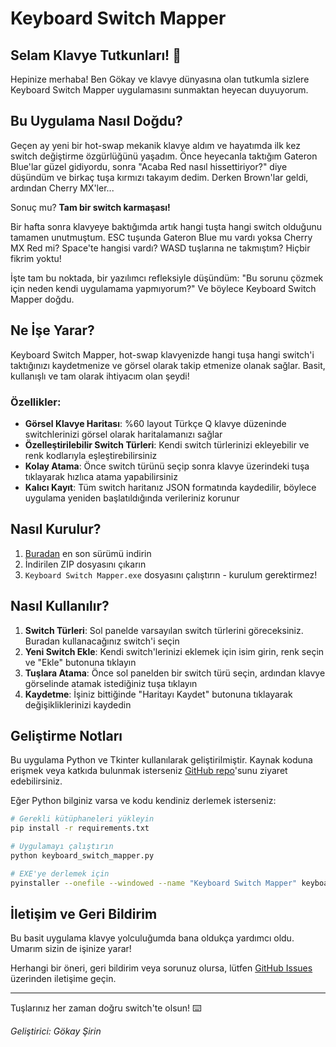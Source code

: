 # Keyboard Switch Mapper

## Selam Klavye Tutkunları! 👋

Hepinize merhaba! Ben Gökay ve klavye dünyasına olan tutkumla sizlere Keyboard Switch Mapper uygulamasını sunmaktan heyecan duyuyorum.

## Bu Uygulama Nasıl Doğdu?

Geçen ay yeni bir hot-swap mekanik klavye aldım ve hayatımda ilk kez switch değiştirme özgürlüğünü yaşadım. Önce heyecanla taktığım Gateron Blue'lar güzel gidiyordu, sonra "Acaba Red nasıl hissettiriyor?" diye düşündüm ve birkaç tuşa kırmızı takayım dedim. Derken Brown'lar geldi, ardından Cherry MX'ler... 

Sonuç mu? **Tam bir switch karmaşası!**

Bir hafta sonra klavyeye baktığımda artık hangi tuşta hangi switch olduğunu tamamen unutmuştum. ESC tuşunda Gateron Blue mu vardı yoksa Cherry MX Red mi? Space'te hangisi vardı? WASD tuşlarına ne takmıştım? Hiçbir fikrim yoktu!

İşte tam bu noktada, bir yazılımcı refleksiyle düşündüm: "Bu sorunu çözmek için neden kendi uygulamama yapmıyorum?" Ve böylece Keyboard Switch Mapper doğdu.

## Ne İşe Yarar?

Keyboard Switch Mapper, hot-swap klavyenizde hangi tuşa hangi switch'i taktığınızı kaydetmenize ve görsel olarak takip etmenize olanak sağlar. Basit, kullanışlı ve tam olarak ihtiyacım olan şeydi!

### Özellikler:

- **Görsel Klavye Haritası**: %60 layout Türkçe Q klavye düzeninde switchlerinizi görsel olarak haritalamanızı sağlar
- **Özelleştirilebilir Switch Türleri**: Kendi switch türlerinizi ekleyebilir ve renk kodlarıyla eşleştirebilirsiniz
- **Kolay Atama**: Önce switch türünü seçip sonra klavye üzerindeki tuşa tıklayarak hızlıca atama yapabilirsiniz
- **Kalıcı Kayıt**: Tüm switch haritanız JSON formatında kaydedilir, böylece uygulama yeniden başlatıldığında verileriniz korunur

## Nasıl Kurulur?

1. [Buradan](https://github.com/gokaysirin/keyboard-switch-mapper) en son sürümü indirin
2. İndirilen ZIP dosyasını çıkarın
3. `Keyboard Switch Mapper.exe` dosyasını çalıştırın - kurulum gerektirmez!

## Nasıl Kullanılır?

1. **Switch Türleri**: Sol panelde varsayılan switch türlerini göreceksiniz. Buradan kullanacağınız switch'i seçin
2. **Yeni Switch Ekle**: Kendi switch'lerinizi eklemek için isim girin, renk seçin ve "Ekle" butonuna tıklayın
3. **Tuşlara Atama**: Önce sol panelden bir switch türü seçin, ardından klavye görselinde atamak istediğiniz tuşa tıklayın
4. **Kaydetme**: İşiniz bittiğinde "Haritayı Kaydet" butonuna tıklayarak değişikliklerinizi kaydedin

## Geliştirme Notları

Bu uygulama Python ve Tkinter kullanılarak geliştirilmiştir. Kaynak koduna erişmek veya katkıda bulunmak isterseniz [GitHub repo](https://github.com/gokaysirin/keyboard-switch-mapper)'sunu ziyaret edebilirsiniz.

Eğer Python bilginiz varsa ve kodu kendiniz derlemek isterseniz:

```bash
# Gerekli kütüphaneleri yükleyin
pip install -r requirements.txt

# Uygulamayı çalıştırın
python keyboard_switch_mapper.py

# EXE'ye derlemek için
pyinstaller --onefile --windowed --name "Keyboard Switch Mapper" keyboard_switch_mapper.py
```

## İletişim ve Geri Bildirim

Bu basit uygulama klavye yolculuğumda bana oldukça yardımcı oldu. Umarım sizin de işinize yarar!

Herhangi bir öneri, geri bildirim veya sorunuz olursa, lütfen [GitHub Issues](https://github.com/gokaysirin/keyboard-switch-mapper/issues) üzerinden iletişime geçin.

---

Tuşlarınız her zaman doğru switch'te olsun! ⌨️

*Geliştirici: Gökay Şirin*
